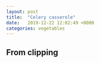 ```yaml
---
layout: post
title:  "Celery casserole"
date:   2019-12-22 12:02:49 +0000
categories: vegetables
---
```


## From clipping